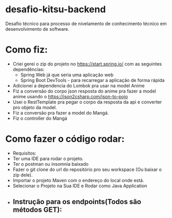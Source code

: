 # desafio-kitsu-backend
Desafio técnico para processo de nivelamento de conhecimento técnico em desenvolvimento de software.

# Como fiz:
- Criei gerei o zip do projeto no https://start.spring.io/ com as seguintes dependências:
  *  Spring Web já que seria uma aplicação web
  *  Spring Boot DevTools - para recarregar a aplicação de forma rápida
 - Adicionei a dependencia do Lombok pra usar na model Anime
 -  Fiz a conversão do corpo json resposta do anime pra fazer a model anime usando o https://json2csharp.com/json-to-pojo 
 - Usei o RestTemplate pra pegar o corpo da resposta da api e converter pro objeto da model.
 - Fiz a conversão pra fazer a model do Mangá.
 - Fiz o controller do Mangá

# Como fazer o código rodar:

- Requisitos:
 - Ter uma IDE para rodar o projeto.
 - Ter o postman ou insomnia baixado
- Fazer o git clone do url do repositório pro seu workspace (Ou baixar o zip dele).
- Importar o projeto Maven com o endereço do local onde está.
- Selecionar o Projeto na Sua IDE e Rodar como Java Application
- Instrução para os endpoints(Todos são métodos GET):
   - 
